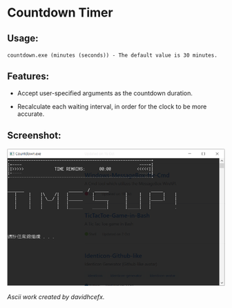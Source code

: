 # Countdown Timer

## Usage:

`countdown.exe (minutes (seconds)) - The default value is 30 minutes.`

## Features:

- Accept user-specified arguments as the countdown duration.

- Recalculate each waiting interval, in order for the clock to be more accurate.

## Screenshot:

<img src="scnshot.png" alt="Screenshot" width="600"/>

*Ascii work created by davidhcefx.*
